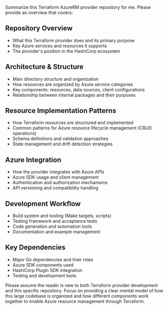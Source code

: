 Summarize this Terraform AzureRM provider repository for me. Please provide an overview that covers:

## Repository Overview
- What this Terraform provider does and its primary purpose
- Key Azure services and resources it supports
- The provider's position in the HashiCorp ecosystem

## Architecture & Structure
- Main directory structure and organization
- How resources are organized by Azure service categories
- Key components: resources, data sources, client configurations
- Relationship between internal packages and their purposes

## Resource Implementation Patterns
- How Terraform resources are structured and implemented
- Common patterns for Azure resource lifecycle management (CRUD operations)
- Schema definitions and validation approaches
- State management and drift detection strategies

## Azure Integration
- How the provider integrates with Azure APIs
- Azure SDK usage and client management
- Authentication and authorization mechanisms
- API versioning and compatibility handling

## Development Workflow
- Build system and tooling (Make targets, scripts)
- Testing framework and acceptance tests
- Code generation and automation tools
- Documentation and example management

## Key Dependencies
- Major Go dependencies and their roles
- Azure SDK components used
- HashiCorp Plugin SDK integration
- Testing and development tools

Please assume the reader is new to both Terraform provider development and this specific repository. Focus on providing a clear mental model of how this large codebase is organized and how different components work together to enable Azure resource management through Terraform.